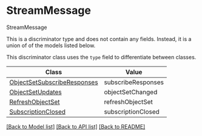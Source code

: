 # StreamMessage

StreamMessage

This is a discriminator type and does not contain any fields. Instead, it is a union
of of the models listed below.

This discriminator class uses the `type` field to differentiate between classes.

| Class | Value
| ------------ | -------------
[ObjectSetSubscribeResponses](ObjectSetSubscribeResponses.md) | subscribeResponses
[ObjectSetUpdates](ObjectSetUpdates.md) | objectSetChanged
[RefreshObjectSet](RefreshObjectSet.md) | refreshObjectSet
[SubscriptionClosed](SubscriptionClosed.md) | subscriptionClosed


[[Back to Model list]](../../../README.md#models-v2-link) [[Back to API list]](../../../README.md#apis-v2-link) [[Back to README]](../../../README.md)
